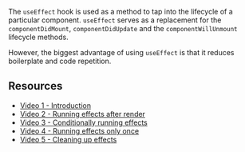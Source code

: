 The `useEffect` hook is used as a method to tap into the lifecycle of a particular component. `useEffect` serves as a replacement for the `componentDidMount`, `componentDidUpdate` and the `componentWillUnmount` lifecycle methods.

However, the biggest advantage of using `useEffect` is that it reduces boilerplate and code repetition.

## Resources

- [Video 1 - Introduction](https://www.youtube.com/watch?v=06Y6aJzTmXY)
- [Video 2 - Running effects after render](https://www.youtube.com/watch?v=nAuWOnFMlOw)
- [Video 3 - Conditionally running effects](https://www.youtube.com/watch?v=8DYlzVUTC7s)
- [Video 4 - Running effects only once](https://www.youtube.com/watch?v=BH4xvzHa7H8)
- [Video 5 - Cleaning up effects](https://www.youtube.com/watch?v=DTlmk6QeOHY)
